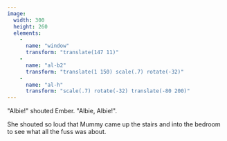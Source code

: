```yaml
---
image:
  width: 300
  height: 260
  elements:
    -
      name: "window"
      transform: "translate(147 11)"
    -
      name: "al-b2"
      transform: "translate(1 150) scale(.7) rotate(-32)"
    -
      name: "al-h"
      transform: "scale(.7) rotate(-32) translate(-80 200)"
---
```

"Albie!" shouted Ember. "Albie, Albie!".

She shouted so loud that Mummy came up the stairs and into the bedroom to see what all the fuss was about.
